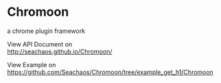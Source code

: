 # Chromoon
a chrome plugin framework

View API Document on  
http://seachaos.github.io/Chromoon/  


View Example on
https://github.com/Seachaos/Chromoon/tree/example_get_h1/Chromoon  
